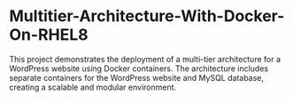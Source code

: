# Multitier-Architecture-With-Docker-On-RHEL8
This project demonstrates the deployment of a multi-tier architecture for a WordPress website using Docker containers. The architecture includes separate containers for the WordPress website and MySQL database, creating a scalable and modular environment.
